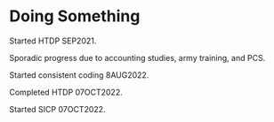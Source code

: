 # Doing Something

Started HTDP SEP2021.

Sporadic progress due to accounting studies, army training, and PCS.

Started consistent coding 8AUG2022.

Completed HTDP 07OCT2022.

Started SICP 07OCT2022.
